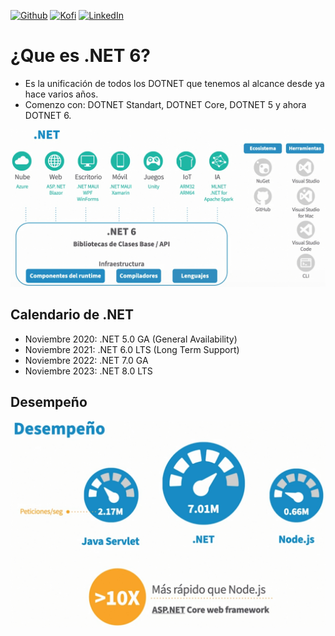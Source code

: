 [![Github][github-shield]][github-url]
[![Kofi][kofi-shield]][kofi-url]
[![LinkedIn][linkedin-shield]][linkedin-url]


# ¿Que es .NET 6?

- Es la unificación de todos los DOTNET que tenemos al alcance desde ya hace varios años.
- Comenzo con: DOTNET Standart, DOTNET Core, DOTNET 5 y ahora DOTNET 6.

![DOTNET](../.github/img/01/01.png)

## Calendario de .NET

- Noviembre 2020: .NET 5.0 GA (General Availability)
- Noviembre 2021: .NET 6.0 LTS (Long Term Support)
- Noviembre 2022: .NET 7.0 GA
- Noviembre 2023: .NET 8.0 LTS

## Desempeño

![DOTNET Desempeño](../.github/img/01/02.png)

<!--- reference style links --->
[github-shield]: https://img.shields.io/badge/-@fernandocalmet-%23181717?style=flat-square&logo=github
[github-url]: https://github.com/fernandocalmet
[kofi-shield]: https://img.shields.io/badge/-@fernandocalmet-%231DA1F2?style=flat-square&logo=kofi&logoColor=ff5f5f
[kofi-url]: https://ko-fi.com/fernandocalmet
[linkedin-shield]: https://img.shields.io/badge/-fernandocalmet-blue?style=flat-square&logo=Linkedin&logoColor=white&link=https://www.linkedin.com/in/fernandocalmet
[linkedin-url]: https://www.linkedin.com/in/fernandocalmet